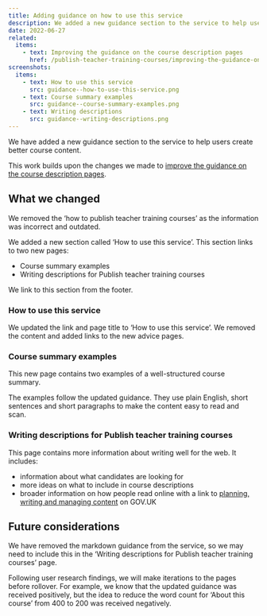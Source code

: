 ```yaml
---
title: Adding guidance on how to use this service
description: We added a new guidance section to the service to help users create better course content
date: 2022-06-27
related:
  items:
    - text: Improving the guidance on the course description pages
      href: /publish-teacher-training-courses/improving-the-guidance-on-the-course-description-pages/
screenshots:
  items:
    - text: How to use this service
      src: guidance--how-to-use-this-service.png
    - text: Course summary examples
      src: guidance--course-summary-examples.png
    - text: Writing descriptions
      src: guidance--writing-descriptions.png
---
```


We have added a new guidance section to the service to help users create better course content.

This work builds upon the changes we made to [improve the guidance on the course description pages](/publish-teacher-training-courses/improving-the-guidance-on-the-course-description-pages/).

## What we changed

We removed the ‘how to publish teacher training courses’ as the information was incorrect and outdated.

We added a new section called ‘How to use this service’. This section links to two new pages:

- Course summary examples
- Writing descriptions for Publish teacher training courses

We link to this section from the footer.

### How to use this service

We updated the link and page title to ‘How to use this service’. We removed the content and added links to the new advice pages.

### Course summary examples

This new page contains two examples of a well-structured course summary.

The examples follow the updated guidance. They use plain English, short sentences and short paragraphs to make the content easy to read and scan.

### Writing descriptions for Publish teacher training courses

This page contains more information about writing well for the web. It includes:

- information about what candidates are looking for
- more ideas on what to include in course descriptions
- broader information on how people read online with a link to [planning, writing and managing content](https://www.gov.uk/guidance/content-design/writing-for-gov-uk) on GOV.UK

## Future considerations

We have removed the markdown guidance from the service, so we may need to include this in the ‘Writing descriptions for Publish teacher training courses’ page.

Following user research findings, we will make iterations to the pages before rollover. For example, we know that the updated guidance was received positively, but the idea to reduce the word count for ‘About this course’ from 400 to 200 was received negatively.
